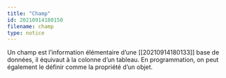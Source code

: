 ```yaml
---
title: "Champ"
id: 20210914180150
filename: champ
type: notice
---
```


Un champ est l’information élémentaire d’une [[20210914180133]] base de données, il équivaut à la colonne d’un tableau. En programmation, on peut également le définir comme la propriété d’un objet.

